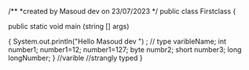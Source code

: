 /**
*created by Masoud dev on 23/07/2023
*/
public class Firstclass {

public static void main (string [] args)

{ System.out.println("Hello Masoud dev ") ;
// type varibleName;
int number1;
number1=12;
number1=127;
byte numbr2;
short number3;
long longNumber;
}
//varible
//strangly typed
}
